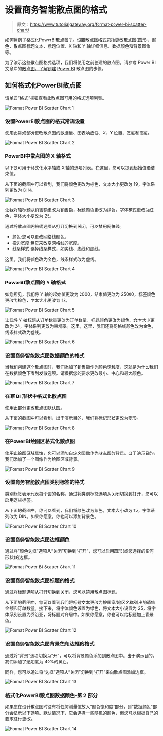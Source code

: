 # 设置商务智能散点图的格式

> 原文：<https://www.tutorialgateway.org/format-power-bi-scatter-chart/>

如何用例子格式化PowerBI散点图？。设置散点图格式包括更改散点图(圆形)、颜色、散点图标题文本、标题位置、X 轴和 Y 轴详细信息、数据颜色和背景图像等。

为了演示这些散点图格式选项，我们将使用之前创建的散点图。请参考 Power BI 文章中的[散点图，了解创建](https://www.tutorialgateway.org/scatter-chart-in-power-bi/) [Power BI](https://www.tutorialgateway.org/power-bi-tutorial/) 散点图的步骤。

## 如何格式化PowerBI散点图

请单击“格式”按钮查看此散点图可用的格式选项列表。

![Format Power BI Scatter Chart 1](img/7e0e35cffd8e1a4fba632631137f49cc.png)

### 设置PowerBI散点图的格式常规设置

使用此常规部分更改散点图的数据量、图表响应性、X、Y 位置、宽度和高度。

![Format Power BI Scatter Chart 2](img/9aba20667250f889bcbf0fb9ecb85e61.png)

### PowerBI中散点图的 X 轴格式

以下是可用于格式化水平轴或 X 轴的选项列表。在这里，您可以提到起始值和结束值。

从下面的截图中可以看到，我们将颜色更改为棕色，文本大小更改为 19，字体系列更改为 DIN。

![Format Power BI Scatter Chart 3](img/a926d5510a122fd11c0ac3ce55fac65d.png)

让我将轴标题从销售额更改为销售额，标题颜色更改为绿色，字体样式更改为红色，字体大小更改为 25。

通过将散点图网格线选项从打开切换到关闭，可以禁用网格线。

*   颜色:您可以更改网格线颜色。
*   描边宽度:用它来改变网格线的宽度。
*   线条样式:选择线条样式，如实线、虚线和虚线。

这里，我们将颜色改为金色，线条样式改为虚线。

![Format Power BI Scatter Chart 4](img/788e5f547b1ca073990d5e208f89da7a.png)

### PowerBI散点图的 Y 轴格式

如您所见，我们将 Y 轴的起始值更改为 2000，结束值更改为 25000，标签颜色更改为棕色，文本大小更改为 18。

![Format Power BI Scatter Chart 5](img/847d54182898f59bca758711ddffd0a8.png)

让我将 Y 轴标题从订单数量更改为订单数量，标题颜色更改为绿色，文本大小更改为 24，字体系列更改为柬埔寨。这里，这里，我们还将网格线颜色改为金色，线条样式改为虚线。

![Format Power BI Scatter Chart 6](img/cc017fb9877dba95405908c415f5f36a.png)

### 设置商务智能散点图数据颜色的格式

当我们创建这个散点图时，我们添加了销售额作为颜色饱和度，这就是为什么我们在数据颜色下看到发散选项。请根据您的要求更改最小、中心和最大颜色。

![Format Power BI Scatter Chart 7](img/965e1939f8ace055e30e284bd4d31e6e.png)

### 在幂 BI 形状中格式化散点图

使用此部分更改散点图默认圆。

从下面的截图中可以看到，出于演示目的，我们将标记形状更改为菱形。

![Format Power BI Scatter Chart 8](img/e1adaace15c94ff98bd60908637a742b.png)

### 在PowerBI绘图区格式化散点图

使用此绘图区域属性，您可以添加自定义图像作为散点图的背景。出于演示目的，我们添加了一个图像作为绘图区域背景。

![Format Power BI Scatter Chart 9](img/0949c18b68e7263c42788e63bb92c93a.png)

### 设置商务智能散点图类别标签的格式

类别标签表示代表每个圆的名称。通过将类别标签选项从关闭切换到打开，您可以启用这些标签。

从下面的截图中，你可以看到，我们将颜色改为紫色，文本大小改为 15，字体系列改为 DIN。如果你愿意，你也可以添加背景色。

![Format Power BI Scatter Chart 10](img/a60ff3d6646ce61b3eeeee5c89c61c85.png)

### 设置商务智能散点图边框颜色

通过将“颜色边框”选项从“关闭”切换到“打开”，您可以启用圆形(或您选择的任何形状)的边框。

![Format Power BI Scatter Chart 11](img/378283257c2578ecf833af07c647ea75.png)

### 设置商务智能散点图标题的格式

通过将标题选项从打开切换到关闭，您可以禁用散点图标题。

从下面的截图中，您可以看到我们将标题文本更改为按国家/地区名称列出的销售金额和订单数量。接下来，将字体颜色设置为绿色，将文本大小设置为 25，将字体系列设置为乔治亚，将标题对齐居中。如果你愿意，你也可以给标题加上背景色。

![Format Power BI Scatter Chart 12](img/b2839cc01a795eea52820dc9fc2946ac.png)

### 设置商务智能散点图背景色和边框的格式

通过将“背景”选项切换为“开”，可以将背景颜色添加到散点图中。出于演示目的，我们添加了透明度为 40%的黄色。

同样，您可以通过将“边框”选项从“关闭”切换到“打开”来向散点图添加边框。

![Format Power BI Scatter Chart 13](img/d7f716767015f56c45e38e7f1f2cb924.png)

### 格式化PowerBI散点图数据颜色–第 2 部分

如果您在设计散点图时没有将任何测量值放入“颜色饱和度”部分，则“数据颜色”部分会显示以下选项。默认情况下，它会选择一些随机的颜色，但您可以根据自己的要求进行更改。

![Format Power BI Scatter Chart 14](img/af9c90afba0a4fb33a1bf6f37b7cd4ef.png)
